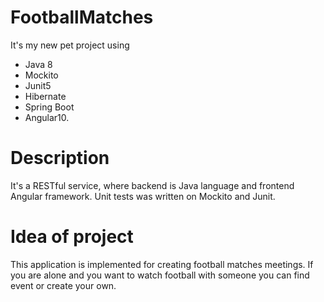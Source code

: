 # FootballMatches

It's my new pet project using 
* Java 8
* Mockito 
* Junit5 
* Hibernate
* Spring Boot
* Angular10.

# Description
It's a RESTful service, where backend is Java language and frontend Angular framework. Unit tests was written on Mockito and Junit.

# Idea of project

This application is implemented for creating football matches meetings. If you are alone and you want to watch football with someone you can find event or create your own.


